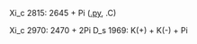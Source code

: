 Xi_c 2815: 2645 + Pi ([.py](https://github.com/vchulikov/root/blob/master/DalitzPlot/DP_2815.py), .C)

Xi_c 2970: 2470 + 2Pi
D_s 1969: K(+) + K(-) + Pi
